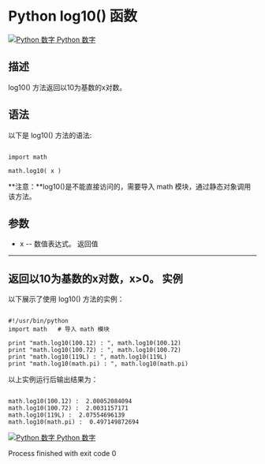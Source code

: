 Python  log10() 函数
==================

 [![Python 数字](../images/up.gif)
 Python 数字](python-numbers.html)


  描述
--

 log10() 方法返回以10为基数的x对数。

  语法
--

 以下是 log10() 方法的语法:

 
```

import math

math.log10( x )

```

 **注意：**log10()是不能直接访问的，需要导入 math 模块，通过静态对象调用该方法。

  参数
--

  *  x -- 数值表达式。 
   返回值
---

 返回以10为基数的x对数，x>0。  实例
--

  以下展示了使用 log10() 方法的实例： 

 
```

#!/usr/bin/python
import math   # 导入 math 模块

print "math.log10(100.12) : ", math.log10(100.12)
print "math.log10(100.72) : ", math.log10(100.72)
print "math.log10(119L) : ", math.log10(119L)
print "math.log10(math.pi) : ", math.log10(math.pi)

```

  以上实例运行后输出结果为： 

 
```

math.log10(100.12) :  2.00052084094
math.log10(100.72) :  2.0031157171
math.log10(119L) :  2.07554696139
math.log10(math.pi) :  0.497149872694

```

 [![Python 数字](../images/up.gif)
 Python 数字](python-numbers.html)

Process finished with exit code 0
